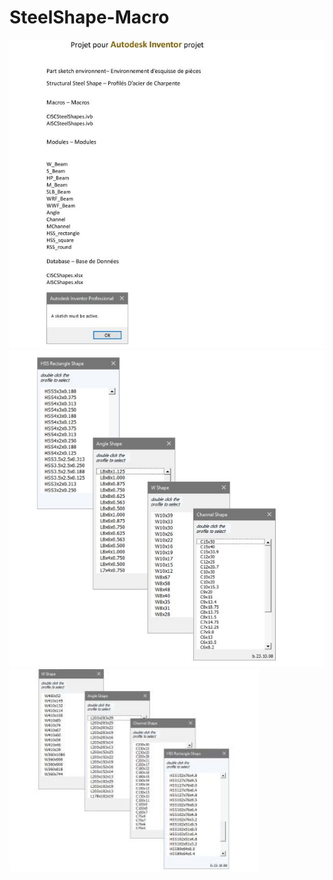 # SteelShape-Macro  

<img src = "SteelShape.jpg" />  

<img src = "SteelShape 1.jpg" /> 

<img src = "SteelShape 2.jpg" /> 

